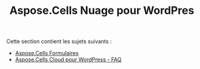 ﻿---
title: Aspose.Cells Nuage pour WordPres
second_title: Aspose.Cells Cloud Documen
type: docs
url: /fr/aspose-cells-cloud-for-wordpress/
description: Aspose.Cells Cloud prend en charge Excel pour créer, convertir, fusionner, diviser, protéger, opération d'objet interne, etc.
weight: 10
---
Cette section contient les sujets suivants :

- [Aspose.Cells Formulaires](/cells/fr/aspose-cells-forms/)
- [Aspose.Cells Cloud pour WordPress - FAQ](/cells/fr/aspose-cells-cloud-for-wordpress-faqs/)

